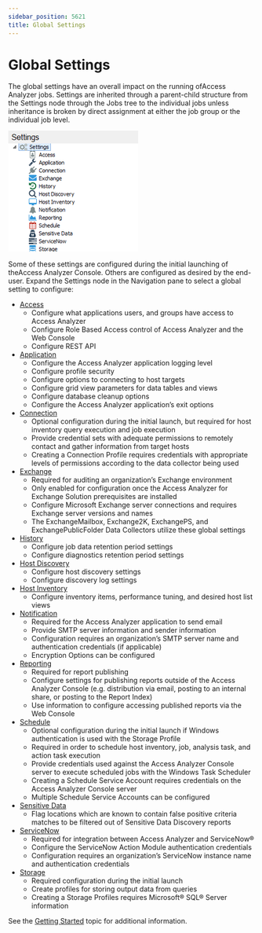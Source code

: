 ```yaml
---
sidebar_position: 5621
title: Global Settings
---
```


# Global Settings

The global settings have an overall impact on the running ofAccess Analyzer jobs. Settings are inherited through a parent-child structure from the Settings node through the Jobs tree to the individual jobs unless inheritance is broken by direct assignment at either the job group or the individual job level.

![Configuration Settings](../../../../../../static/images/AccessAnalyzer_12.0/Content/Resources/Images/EnterpriseAuditor/Admin/Settings/GlobalSettings.png "Configuration Settings")

Some of these settings are configured during the initial launching of theAccess Analyzer Console. Others are configured as desired by the end-user. Expand the Settings node in the Navigation pane to select a global setting to configure:

* [Access](Access/Overview "Access")
  * Configure what applications users, and groups have access to Access Analyzer
  * Configure Role Based Access control of Access Analyzer and the Web Console
  * Configure REST API
* [Application](Application/Overview "Application")
  * Configure the Access Analyzer application logging level
  * Configure profile security
  * Configure options to connecting to host targets
  * Configure grid view parameters for data tables and views
  * Configure database cleanup options
  * Configure the Access Analyzer application’s exit options
* [Connection](Connection/Overview "Application")
  * Optional configuration during the initial launch, but required for host inventory query execution and job execution
  * Provide credential sets with adequate permissions to remotely contact and gather information from target hosts
  * Creating a Connection Profile requires credentials with appropriate levels of permissions according to the data collector being used
* [Exchange](Exchange "Exchange")
  * Required for auditing an organization’s Exchange environment
  * Only enabled for configuration once the Access Analyzer for Exchange Solution prerequisites are installed
  * Configure Microsoft Exchange server connections and requires Exchange server versions and names
  * The ExchangeMailbox, Exchange2K, ExchangePS, and ExchangePublicFolder Data Collectors utilize these global settings
* [History](History "History")
  * Configure job data retention period settings
  * Configure diagnostics retention period settings
* [Host Discovery](HostDiscovery "Host Discovery")
  * Configure host discovery settings
  * Configure discovery log settings
* [Host Inventory](HostInventory "Host Inventory")
  * Configure inventory items, performance tuning, and desired host list views
* [Notification](Notification "Notification")
  * Required for the Access Analyzer application to send email
  * Provide SMTP server information and sender information
  * Configuration requires an organization’s SMTP server name and authentication credentials (if applicable)
  * Encryption Options can be configured
* [Reporting](Reporting "Reporting")
  * Required for report publishing
  * Configure settings for publishing reports outside of the Access Analyzer Console (e.g. distribution via email, posting to an internal share, or posting to the Report Index)
  * Use information to configure accessing published reports via the Web Console
* [Schedule](Schedule "Schedule")
  * Optional configuration during the initial launch if Windows authentication is used with the Storage Profile
  * Required in order to schedule host inventory, job, analysis task, and action task execution
  * Provide credentials used against the Access Analyzer Console server to execute scheduled jobs with the Windows Task Scheduler
  * Creating a Schedule Service Account requires credentials on the Access Analyzer Console server
  * Multiple Schedule Service Accounts can be configured
* [Sensitive Data](SensitiveData/Overview "Sensitive Data")
  * Flag locations which are known to contain false positive criteria matches to be filtered out of Sensitive Data Discovery reports
* [ServiceNow](ServiceNow "ServiceNow")
  * Required for integration between Access Analyzer and ServiceNow®
  * Configure the ServiceNow Action Module authentication credentials
  * Configuration requires an organization’s ServiceNow instance name and authentication credentials
* [Storage](Storage/Overview "Storage")
  * Required configuration during the initial launch
  * Create profiles for storing output data from queries
  * Creating a Storage Profiles requires Microsoft® SQL® Server information

See the [Getting Started](../../GettingStarted#GettingStartedWithStealthAUDIT "Getting Started") topic for additional information.